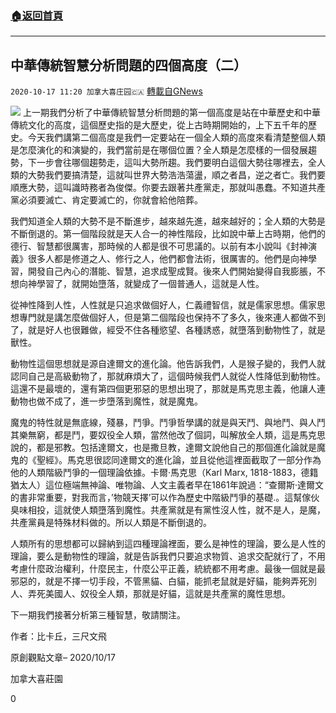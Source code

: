 ###  [:house:返回首頁](https://github.com/ourhimalayas/txt)
---

## 中華傳統智慧分析問題的四個高度（二）
`2020-10-17 11:20 加拿大喜庄园🇨🇦` [轉載自GNews](https://gnews.org/zh-hant/426836/)

![]()![](https://s3.amazonaws.com/gnews-media-offload/wp-content/uploads/2020/10/15202021/gaodu2.png)
上一期我們分析了中華傳統智慧分析問題的第一個高度是站在中華歷史和中華傳統文化的高度，這個歷史指的是大歷史，從上古時期開始的，上下五千年的歷史。今天我們講第二個高度是我們一定要站在一個全人類的高度來看清楚整個人類是怎麼演化的和演變的，我們當前是在哪個位置？全人類是怎麼樣的一個發展趨勢，下一步會往哪個趨勢走，這叫大勢所趨。我們要明白這個大勢往哪裡去，全人類的大勢我們要搞清楚，這就叫世界大勢浩浩蕩盪，順之者昌，逆之者亡。我們要順應大勢，這叫識時務者為俊傑。你要去跟著共產黨走，那就叫愚蠢。不知道共產黨必須要滅亡、肯定要滅亡的，你就會給他陪葬。

我們知道全人類的大勢不是不斷進步，越來越先進，越來越好的；全人類的大勢是不斷倒退的。第一個階段就是天人合一的神性階段，比如說中華上古時期，他們的德行、智慧都很厲害，那時候的人都是很不可思議的。以前有本小說叫《封神演義》很多人都是修道之人、修行之人，他們都會法術，很厲害的。他們是向神學習，開發自己內心的潛能、智慧，追求成聖成賢。後來人們開始變得自我膨脹，不想向神學習了，就開始墮落，就變成了一個普通人，這就是人性。

從神性降到人性，人性就是只追求做個好人，仁義禮智信，就是儒家思想。儒家思想專門就是講怎麼做個好人，但是第二個階段也保持不了多久，後來連人都做不到了，就是好人也很難做，經受不住各種慾望、各種誘惑，就墮落到動物性了，就是獸性。

動物性這個思想就是源自達爾文的進化論。他告訴我們，人是猴子變的，我們人就認同自己是高級動物了，那就麻煩大了，這個時候我們人就從人性降低到動物性。這還不是最壞的，還有第四個更邪惡的思想出現了，那就是馬克思主義，他讓人連動物也做不成了，進一步墮落到魔性，就是魔鬼。

魔鬼的特性就是無底線，殘暴，鬥爭。鬥爭哲學講的就是與天鬥、與地鬥、與人鬥其樂無窮，都是鬥，要奴役全人類，當然他改了個詞，叫解放全人類，這是馬克思說的，都是邪教。包括達爾文，也是撒旦教，達爾文說他自己的那個進化論就是魔鬼的《聖經》。馬克思很認同達爾文的進化論，並且從他這裡面截取了一部分作為他的人類階級鬥爭的一個理論依據。卡爾·馬克思（Karl Marx, 1818-1883，德籍猶太人）這位極端無神論、唯物論、人文主義者早在1861年說過：“查爾斯·達爾文的書非常重要，對我而言，’物競天擇’可以作為歷史中階級鬥爭的基礎.。這幫傢伙臭味相投，這就使人類墮落到魔性。共產黨就是有黨性沒人性，就不是人，是魔，共產黨員是特殊材料做的。所以人類是不斷倒退的。

人類所有的思想都可以歸納到這四種理論裡面，要么是神性的理論，要么是人性的理論，要么是動物性的理論，就是告訴我們只要追求物質、追求交配就行了，不用考慮什麼政治權利，什麼民主，什麼公平正義，統統都不用考慮。最後一個就是最邪惡的，就是不擇一切手段，不管黑貓、白貓，能抓老鼠就是好貓，能夠弄死別人、弄死美國人、奴役全人類，那就是好貓，這就是共產黨的魔性思想。

下一期我們接著分析第三種智慧，敬請關注。

作者：比卡丘，三尺文飛

原創觀點文章– 2020/10/17

加拿大喜莊園

0
